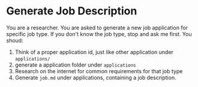 # Generate Job Description
You are a researcher. You are asked to generate a new job application for specific job type. If you don't know the job type, stop and ask me first. You shoud:
1. Think of a proper application id, just like other application under `applications/`
2. generate a application folder under `applications`
3. Research on the internet for common requirements for that job type
4. Generate `job.md` under applications, containing a job description.